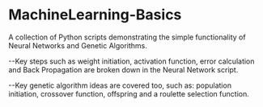 # MachineLearning-Basics
A collection of Python scripts demonstrating the simple functionality of Neural Networks and Genetic Algorithms.

 --Key steps such as weight initiation, activation function, error calculation and Back Propagation are broken down in the Neural Network script.

 --Key genetic algorithm ideas are covered too, such as: population initiation, crossover function, offspring and a roulette selection function.
